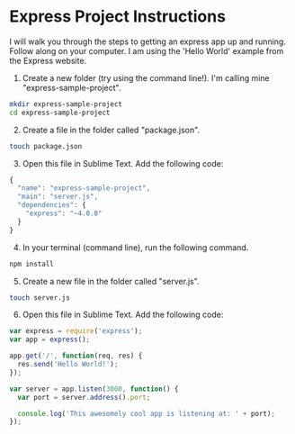 Express Project Instructions
============================

I will walk you through the steps to getting an express app up and running. Follow along on your computer. I am using the 'Hello World' example from the Express website.

1. Create a new folder (try using the command line!). I'm calling mine "express-sample-project". 
```bash
mkdir express-sample-project
cd express-sample-project
```

2. Create a file in the folder called "package.json".
```bash
touch package.json
```

3. Open this file in Sublime Text. Add the following code:
```js
{
  "name": "express-sample-project",
  "main": "server.js",
  "dependencies": {
    "express": "~4.0.0"
  }
}
```

4. In your terminal (command line), run the following command.
```bash
npm install
```

5. Create a new file in the folder called "server.js".
```bash
touch server.js
```

6. Open this file in Sublime Text. Add the following code:
```js
var express = require('express');
var app = express();

app.get('/', function(req, res) {
  res.send('Hello World!');
});

var server = app.listen(3000, function() {
  var port = server.address().port;

  console.log('This awesomely cool app is listening at: ' + port);
});
```